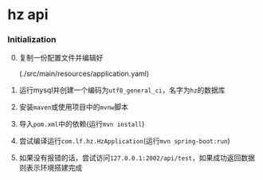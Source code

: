 hz api
======

### Initialization

0. 复制一份配置文件并编辑好

    (./src/main/resources/application.yaml)

0. 运行mysql并创建一个编码为`utf8_general_ci`，名字为`hz`的数据库
0. 安装`maven`或使用项目中的`mvnw`脚本
0. 导入`pom.xml`中的依赖(运行`mvn install`)
0. 尝试编译运行`com.lf.hz.HzApplication`(运行`mvn spring-boot:run`)
0. 如果没有报错的话，尝试访问`127.0.0.1:2002/api/test`，如果成功返回数据则表示环境搭建完成
